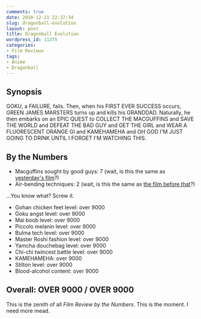 ```yaml
---
comments: true
date: 2010-12-21 22:37:34
slug: dragonball-evolution
layout: post
title: Dragonball Evolution
wordpress_id: 11375
categories:
- Film Reviews
tags:
- Anime
- Dragonball
---
```


## Synopsis

GOKU, a FAILURE, fails.  Then, when his FIRST EVER SUCCESS occurs, GREEN JAMES MARSTERS turns up and kills his GRANDDAD.  Naturally, he then embarks on an EPIC QUEST to COLLECT THE MACGUFFINS and SAVE THE WORLD and DEFEAT THE BAD GUY and GET THE GIRL and WEAR A FLUORESCENT ORANGE GI and KAMEHAMEHA and OH GOD I'M JUST GOING TO DRINK UNTIL I FORGET I'M WATCHING THIS.

## By the Numbers

  * Macguffins sought by good guys: 7 (wait, is this the same as [yesterday's film](http://ianrenton.com/filmreviews/harry-potter-and-the-deathly-hallows-part-i)?)
  * Air-bending techniques: 2 (wait, is this the same as [the film before that](http://ianrenton.com/filmreviews/the-last-airbender)?)

...You know what?  Screw it.  
  
  * Gohan chicken feet level: over 9000
  * Goku angst level: over 9000
  * Mai boob level: over 9000
  * Piccolo melanin level: over 9000
  * Bulma tech level: over 9000
  * Master Roshi fashion level: over 9000
  * Yamcha douchebag level: over 9000
  * Chi-chi twincest battle level: over 9000
  * KAMEHAMEHA: over 9000
  * Stilton level: over 9000
  * Blood-alcohol content: over 9000

## Overall: OVER 9000 / OVER 9000

This is the zenith of all _Film Review by the Numbers_.  This is the moment.  I need more mead.
